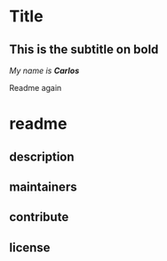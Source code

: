 # Title
## **This is the subtitle on bold**
*My name is **Carlos***


Readme again

# readme
## description 
## maintainers
## contribute
## license